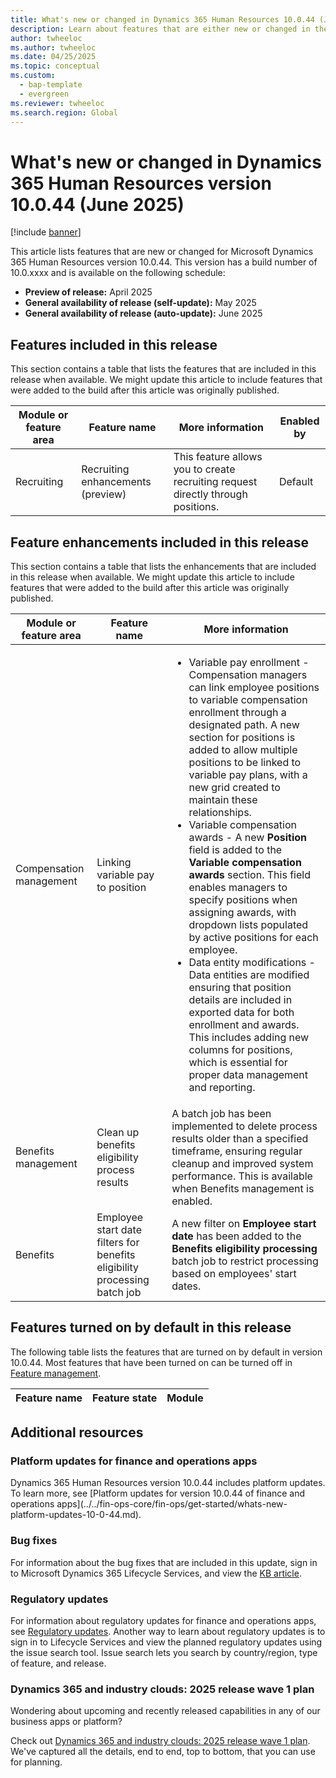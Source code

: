 ```yaml
---
title: What's new or changed in Dynamics 365 Human Resources 10.0.44 (Juney 2025)
description: Learn about features that are either new or changed in the Microsoft Dynamics 365 Human Resources version 10.0.44 preview release.
author: twheeloc
ms.author: twheeloc
ms.date: 04/25/2025
ms.topic: conceptual
ms.custom: 
  - bap-template
  - evergreen
ms.reviewer: twheeloc
ms.search.region: Global
---
```


# What's new or changed in Dynamics 365 Human Resources version 10.0.44 (June 2025)

[!include [banner](../../includes/preview-banner.md)]

This article lists features that are new or changed for Microsoft Dynamics 365 Human Resources version 10.0.44. This version has a build number of 10.0.xxxx and is available on the following schedule:

- **Preview of release:** April 2025
- **General availability of release (self-update):** May 2025
- **General availability of release (auto-update):** June 2025
 
## Features included in this release

This section contains a table that lists the features that are included in this release when available. We might update this article to include features that were added to the build after this article was originally published.

| Module or feature area | Feature name | More information | Enabled by |
|---|---|---|---|
|Recruiting |Recruiting enhancements (preview)| This feature allows you to create recruiting request directly through positions.| Default|

## Feature enhancements included in this release

This section contains a table that lists the enhancements that are included in this release when available. We might update this article to include features that were added to the build after this article was originally published.

| Module or feature area | Feature name | More information |
|---|---|---|
|Compensation management |Linking variable pay to position|	<ul><li> Variable pay enrollment - Compensation managers can link employee positions to variable compensation enrollment through a designated path. A new section for positions is added to allow multiple positions to be linked to variable pay plans, with a new grid created to maintain these relationships. </li><li> Variable compensation awards - A new **Position** field is added to the **Variable compensation awards** section. This field enables managers to specify positions when assigning awards, with dropdown lists populated by active positions for each employee. </li><li> Data entity modifications - Data entities are modified ensuring that position details are included in exported data for both enrollment and awards. This includes adding new columns for positions, which is essential for proper data management and reporting.</li></ul> 
|Benefits management |Clean up benefits eligibility process results|	A batch job has been implemented to delete process results older than a specified timeframe, ensuring regular cleanup and improved system performance. This is available when Benefits management is enabled.|
|Benefits |Employee start date filters for benefits eligibility processing batch job	|A new filter on **Employee start date** has been added to the **Benefits eligibility processing** batch job to restrict processing based on employees' start dates.|




## Features turned on by default in this release

The following table lists the features that are turned on by default in version 10.0.44. Most features that have been turned on can be turned off in [Feature management](../../fin-ops-core/fin-ops/get-started/feature-management/feature-management-overview.md).

| Feature name | Feature state | Module |
|--------------|---------------|--------|

## Additional resources

### Platform updates for finance and operations apps

Dynamics 365 Human Resources version 10.0.44 includes platform updates. To learn more, see [Platform updates for version 10.0.44 of finance and operations apps](../../fin-ops-core/fin-ops/get-started/whats-new-
platform-updates-10-0-44.md).

### Bug fixes

For information about the bug fixes that are included in this update, sign in to Microsoft Dynamics 365 Lifecycle Services, and view the [KB article](https://fix.lcs.dynamics.com/Issue/Details?bugId=xxxx).

### Regulatory updates

For information about regulatory updates for finance and operations apps, see [Regulatory updates](../../finance/localizations/global/regulatory-updates.md). Another way to learn about regulatory updates is to 
sign in to Lifecycle Services and view the planned regulatory updates using the issue search tool. Issue search lets you search by country/region, type of feature, and release.

### Dynamics 365 and industry clouds: 2025 release wave 1 plan

Wondering about upcoming and recently released capabilities in any of our business apps or platform?

Check out [Dynamics 365 and industry clouds: 2025 release wave 1 plan](/dynamics365/release-plan/2025wave1/finance-supply-chain/dynamics365-finance). We've captured all the details, end to end, top to bottom, that you can use for planning.

